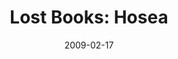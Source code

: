 ---
layout: music 
title: "Lost Books: Hosea"
series: "Lost Books"
date: 2009-02-17 
description: "Chuck Mingo shares the story of Hosea and a God who demands fidelity."
audio: "http://s3.amazonaws.com/crossroadsaudiomessages/LostBooks6.mp3"
audio-duration: "33:54"
src: "http://www.crossroads.net/players/media/series/LOSTBOOKS_190x110.gif"
---